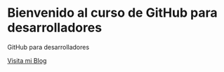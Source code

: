 # Bienvenido al curso de GitHub para desarrolladores

GitHub para desarrolladores

[Visita mi Blog](http://faustologic.com)

